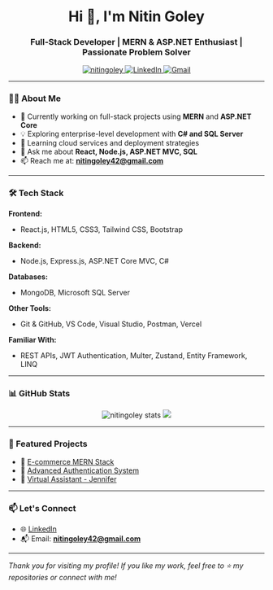 <h1 align="center">Hi 👋, I'm Nitin Goley</h1>
<h3 align="center">Full-Stack Developer | MERN & ASP.NET Enthusiast | Passionate Problem Solver</h3>

<p align="center">
  <a href="https://github.com/nitingoley">
    <img src="https://komarev.com/ghpvc/?username=nitingoley&label=Profile%20views&color=0e75b6&style=flat" alt="nitingoley" />
  </a>
  <a href="https://linkedin.com/in/nit" target="_blank">
    <img alt="LinkedIn" src="https://img.shields.io/badge/LinkedIn-blue?logo=linkedin&style=flat&link=https://linkedin.com/in/nitingoley42" />
  </a>
  <a href="mailto:nitingoley42@gmail.com">
    <img alt="Gmail" src="https://img.shields.io/badge/Gmail-D14836?style=flat&logo=gmail&logoColor=white" />
  </a>
</p>

---

### 👨‍💻 About Me

- 🔭 Currently working on full-stack projects using **MERN** and **ASP.NET Core**
- 💡 Exploring enterprise-level development with **C# and SQL Server**
- 🌱 Learning cloud services and deployment strategies
- 💬 Ask me about **React, Node.js, ASP.NET MVC, SQL**
- 📫 Reach me at: **nitingoley42@gmail.com**

---

### 🛠️ Tech Stack

**Frontend:**  
- React.js, HTML5, CSS3, Tailwind CSS, Bootstrap

**Backend:**  
- Node.js, Express.js, ASP.NET Core MVC, C#

**Databases:**  
- MongoDB, Microsoft SQL Server

**Other Tools:**  
- Git & GitHub, VS Code, Visual Studio, Postman, Vercel

**Familiar With:**  
- REST APIs, JWT Authentication, Multer, Zustand, Entity Framework, LINQ

---

### 📊 GitHub Stats

<p align="center">
  <img src="https://github-readme-stats.vercel.app/api?username=nitingoley&show_icons=true&theme=radical" alt="nitingoley stats" />
  <img src="https://github-readme-stats.vercel.app/api/top-langs/?username=nitingoley&layout=compact&theme=radical" />
</p>

---

### 📂 Featured Projects

- 🛒 [E-commerce MERN Stack](https://github.com/nitingoley/e-commerce-mern-stack)
- 🔐 [Advanced Authentication System](https://github.com/nitingoley/Advance-Auth)
- 💬 [Virtual Assistant - Jennifer](https://github.com/nitingoley/Virtual-Assistant)

---

### 📫 Let's Connect

- 🌐 [LinkedIn](https://linkedin.com/in/nitingoley42)
- 📬 Email: **nitingoley42@gmail.com**

---

_Thank you for visiting my profile! If you like my work, feel free to ⭐️ my repositories or connect with me!_
